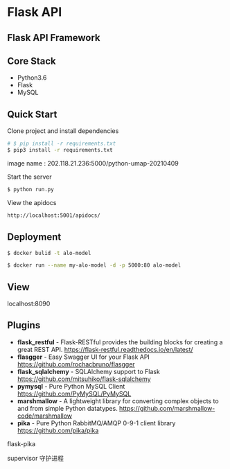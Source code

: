 # Flask API 

## Flask API Framework

## Core Stack

- Python3.6
- Flask
- MySQL


## Quick Start

Clone project and install dependencies
```bash
# $ pip install -r requirements.txt
$ pip3 install -r requirements.txt
```

image name : 202.118.21.236:5000/python-umap-20210409

Start the server
```bash
$ python run.py
```

View the apidocs
```bash
http://localhost:5001/apidocs/
```

## Deployment
```bash
$ docker bulid -t alo-model

$ docker run --name my-alo-model -d -p 5000:80 alo-model
```

## View

localhost:8090

## Plugins
- **flask_restful** - Flask-RESTful provides the building blocks for creating a great REST API.
https://flask-restful.readthedocs.io/en/latest/
- **flasgger** - Easy Swagger UI for your Flask API
https://github.com/rochacbruno/flasgger
- **flask_sqlalchemy** - SQLAlchemy support to Flask
https://github.com/mitsuhiko/flask-sqlalchemy
- **pymysql** - Pure Python MySQL Client
https://github.com/PyMySQL/PyMySQL
- **marshmallow** - A lightweight library for converting complex objects to and from simple Python datatypes.
https://github.com/marshmallow-code/marshmallow
- **pika** - Pure Python RabbitMQ/AMQP 0-9-1 client library
https://github.com/pika/pika



flask-pika

supervisor 守护进程